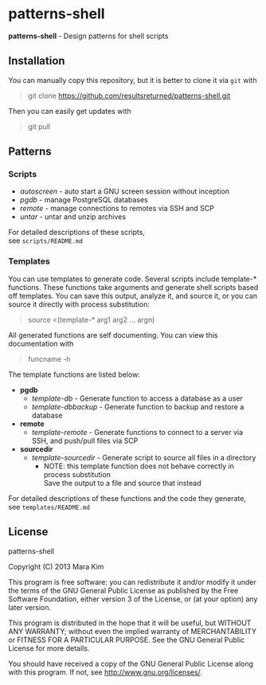 # patterns-shell

**patterns-shell** - Design patterns for shell scripts


## Installation

You can manually copy this repository, but it is better to clone it via `git` with

>git clone https://github.com/resultsreturned/patterns-shell.git

Then you can easily get updates with

>git pull


## Patterns

### Scripts
* *autoscreen* - auto start a GNU screen session without inception
* *pgdb* - manage PostgreSQL databases
* *remote* - manage connections to remotes via SSH and SCP
* *untar* - untar and unzip archives

For detailed descriptions of these scripts,  
see `scripts/README.md`

### Templates

You can use templates to generate code.  Several scripts include
template-\* functions.  These functions take arguments and generate shell scripts
based off templates. You can save this output, analyze it, and source it, or you
can source it directly with process substitution:

>source &lt;(template-\* arg1 arg2 ... argn)

All generated functions are self documenting.  You can view this documentation with

>funcname -h

The template functions are listed below:

* **pgdb**
    * *template-db* - Generate function to access a database as a user
    * *template-dbbackup* - Generate function to backup and restore a database
* **remote**
    * *template-remote* - Generate functions to connect to a server via SSH, and push/pull files via SCP
* **sourcedir**
    * *template-sourcedir* - Generate script to source all files in a directory
        * NOTE: this template function does not behave correctly in process substitution  
          Save the output to a file and source that instead

For detailed descriptions of these functions and the code they generate,  
see `templates/README.md`

## License

patterns-shell

Copyright (C) 2013  Mara Kim

This program is free software: you can redistribute it and/or modify
it under the terms of the GNU General Public License as published by
the Free Software Foundation, either version 3 of the License, or
(at your option) any later version.

This program is distributed in the hope that it will be useful,
but WITHOUT ANY WARRANTY; without even the implied warranty of
MERCHANTABILITY or FITNESS FOR A PARTICULAR PURPOSE.  See the
GNU General Public License for more details.

You should have received a copy of the GNU General Public License
along with this program.  If not, see <http://www.gnu.org/licenses/>.
